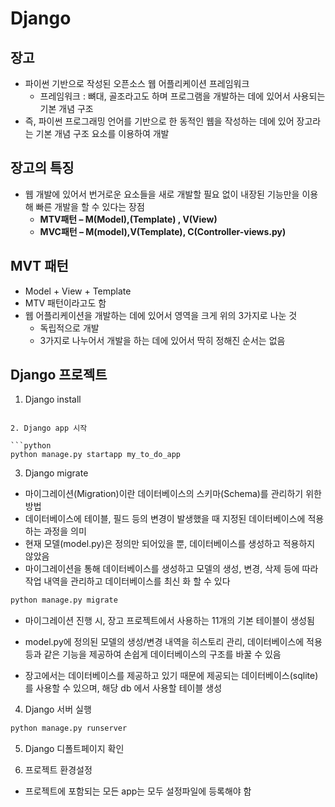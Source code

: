 # Django<br>

## 장고
- 파이썬 기반으로 작성된 오픈소스 웹 어플리케이션 프레임워크
    - 프레임워크 : 뼈대, 골조라고도 하며 프로그램을 개발하는 데에 있어서 사용되는 기본 개념 구조
- 즉, 파이썬 프로그래밍 언어를 기반으로 한 동적인 웹을 작성하는 데에 있어 장고라는 기본 개념 구조 요소를 이용하여 개발

## 장고의 특징
- 웹 개발에 있어서 번거로운 요소들을 새로 개발할 필요 없이 내장된 기능만을 이용해 빠른 개발을 할 수 있다는 장점
    - **MTV패턴 – M(Model),(Template) , V(View)**
    - **MVC패턴 – M(model),V(Template), C(Controller-views.py)**

## MVT 패턴
- Model + View + Template
- MTV 패턴이라고도 함
- 웹 어플리케이션을 개발하는 데에 있어서 영역을 크게 위의 3가지로 나눈 것
    - 독립적으로 개발
    - 3가지로 나누어서 개발을 하는 데에 있어서 딱히 정해진 순서는 없음

## Django 프로젝트
1. Django install
```pip install django'''

2. Django app 시작

```python
python manage.py startapp my_to_do_app
```

3. Django migrate
- 마이그레이션(Migration)이란 데이터베이스의 스키마(Schema)를 관리하기 위한 방법
- 데이터베이스에 테이블, 필드 등의 변경이 발생했을 때 지정된 데이터베이스에 적용하는 과정을 의미
- 현재 모델(model.py)은 정의만 되어있을 뿐, 데이터베이스를 생성하고 적용하지 않았음
- 마이그레이션을 통해 데이터베이스를 생성하고 모델의 생성, 변경, 삭제 등에 따라 작업 내역을 관리하고 데이터베이스를 최신 화 할 수 있다

```python
python manage.py migrate
```
- 마이그레이션 진행 시, 장고 프로젝트에서 사용하는 11개의 기본 테이블이 생성됨<br>

- model.py에 정의된 모델의 생성/변경 내역을 히스토리 관리, 데이터베이스에 적용 등과 같은 기능을 제공하여 손쉽게 데이터베이스의 구조를 바꿀 수 있음
- 장고에서는 데이터베이스를 제공하고 있기 때문에 제공되는 데이터베이스(sqlite)를 사용할 수 있으며, 해당 db 에서 사용할 테이블 생성

4. Django 서버 실행
```python
python manage.py runserver
```

5. Django 디폴트페이지 확인

6. 프로젝트 환경설정
- 프로젝트에 포함되는 모든 app는 모두 설정파일에 등록해야 함
